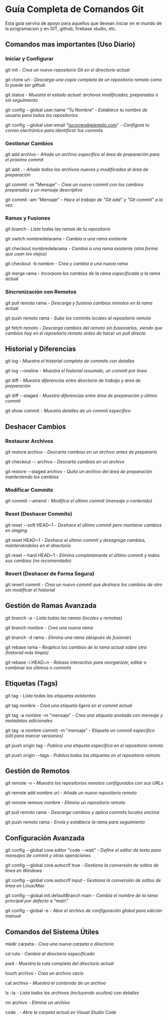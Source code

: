 # Guía Completa de Comandos Git
Esta guía servira de apoyo para aquellos que desean iniciar en el mundo de la programacion y en GIT, github, firebase studio, etc.

## Comandos mas importantes (Uso Diario)

### Iniciar y Configurar

git init - *Crea un nuevo repositorio Git en el directorio actual*

git clone url - *Descarga una copia completa de un repositorio remoto como lo puede ser github*

git status - *Muestra el estado actual: archivos modificados, preparados o sin seguimiento*

git config --global user.name "Tu Nombre" - *Establece tu nombre de usuario para todos los repositorios*

git config --global user.email "tucorreo@ejemplo.com" - *Configura tu correo electrónico para identificar tus commits*

### Gestionar Cambios

git add archivo - *Añade un archivo específico al área de preparación para el próximo commit*

git add . - *Añade todos los archivos nuevos y modificados al área de preparación*

git commit -m "Mensaje" - *Crea un nuevo commit con los cambios preparados y un mensaje descriptivo*

git commit -am "Mensaje" - *Hace el trabajo de "Git add" y "Git commit" a la vez*

### Ramas y Fusiones

git branch - *Lista todas las ramas de tu repositorio*

git switch nombredelarama - *Cambia a una rama existente*

git checkout nombredelarama - *Cambia a una rama existente (otra forma que usan los viejos)*

git checkout -b nombre - *Crea y cambia a una nueva rama*

git merge rama - *Incorpora los cambios de la rama especificada a la rama actual*

### Sincronización con Remotos

git pull remoto rama - *Descarga y fusiona cambios remotos en la rama actual*

git push remoto rama - *Sube los commits locales al repositorio remoto*

git fetch remoto - *Descarga cambios del remoto sin fusionarlos, viendo que cambios hay en el repositorio remoto antes de hacer un pull directo*

## Historial y Diferencias

git log - *Muestra el historial completo de commits con detalles*

git log --oneline - *Muestra el historial resumido, un commit por línea*

git diff - *Muestra diferencias entre directorio de trabajo y área de preparación*

git diff --staged - *Muestra diferencias entre área de preparación y último commit*

git show commit - *Muestra detalles de un commit específico*

## Deshacer Cambios

### Restaurar Archivos

git restore archivo - *Descarta cambios en un archivo antes de prepararlo*

git checkout -- archivo - *Descarta cambios en un archivo*

git restore --staged archivo - *Quita un archivo del área de preparación manteniendo los cambios*


### Modificar Commits

git commit --amend - *Modifica el último commit (mensaje o contenido)*

### Reset (Deshacer Commits)

git reset --soft HEAD~1 - *Deshace el último commit pero mantiene cambios en staging*

git reset HEAD~1 - *Deshace el último commit y desagrega cambios, manteniéndolos en el directorio*

git reset --hard HEAD~1 - *Elimina completamente el último commit y todos sus cambios (no recomendado)*

### Revert (Deshacer de Forma Segura)

git revert commit - *Crea un nuevo commit que deshace los cambios de otro sin modificar el historial*

## Gestión de Ramas Avanzada

git branch -a - *Lista todas las ramas (locales y remotas)*

git branch nombre - *Crea una nueva rama*

git branch -d rama - *Elimina una rama (después de fusionar)*

git rebase rama - *Reaplica los cambios de la rama actual sobre otra (historial más limpio)*

git rebase -i HEAD~n - *Rebase interactivo para reorganizar, editar o combinar los últimos n commits*

## Etiquetas (Tags)

git tag - *Lista todas las etiquetas existentes*

git tag nombre - *Crea una etiqueta ligera en el commit actual*

git tag -a nombre -m "mensaje" - *Crea una etiqueta anotada con mensaje y metadatos adicionales*

git tag -a nombre commit -m "mensaje" - *Etiqueta un commit específico (útil para marcar versiones)*

git push origin tag - *Publica una etiqueta específica en el repositorio remoto*

git push origin --tags - *Publica todas las etiquetas en el repositorio remoto*

## Gestión de Remotos

git remote -v - *Muestra los repositorios remotos configurados con sus URLs*

git remote add nombre url - *Añade un nuevo repositorio remoto*

git remote remove nombre - *Elimina un repositorio remoto*

git pull remoto rama - *Descarga cambios y aplica commits locales encima*

git push remoto rama - *Envía y establece la rama para seguimiento*

## Configuración Avanzada

git config --global core.editor "code --wait" - *Define el editor de texto para mensajes de commit y otras operaciones*

git config --global core.autocrlf true - *Gestiona la conversión de saltos de línea en Windows*

git config --global core.autocrlf input - *Gestiona la conversión de saltos de línea en Linux/Mac*

git config --global init.defaultBranch main - *Cambia el nombre de la rama principal por defecto a "main"*

git config --global -e - *Abre el archivo de configuración global para edición manual*

## Comandos del Sistema Útiles

mkdir carpeta - *Crea una nueva carpeta o directorio*

cd ruta - *Cambia al directorio especificado*

pwd - *Muestra la ruta completa del directorio actual*

touch archivo - *Crea un archivo vacío*

cat archivo - *Muestra el contenido de un archivo*

ls -la - *Lista todos los archivos (incluyendo ocultos) con detalles*

rm archivo - *Elimina un archivo*

code . - *Abre la carpeta actual en Visual Studio Code*
